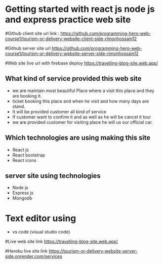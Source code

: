 # Getting started with react js node js and express practice web site

#Github client site url link : https://github.com/programming-hero-web-course1/tourism-or-delivery-website-client-side-rimonhossain12

#Github server site url
https://github.com/programming-hero-web-course1/tourism-or-delivery-website-server-side-rimonhossain12

#Web site live url with firebase deploy
https://travelling-blog-site.web.app/


## What kind of service provided this web site
* we are maintain most beautiful Place where a visit this place and they are booking it.
* ticket booking this place and when he visit and how many days are stand.
* It will be provided customer all kind of service
* If customer want to confirm it and as well as he will be cancel it tour
* we are provided customer for visiting place he will us our official car. 


## Which technologies are using making this site
* React js
* React bootstrap
* React icons
## server site using technologies
* Node js
* Express js
* Mongodb

# Text editor using
* vs code (visual studio code)

#Live web site link
https://travelling-blog-site.web.app/

#Heroku live site link
https://tourism-or-delivery-website-server-side.onrender.com/services

